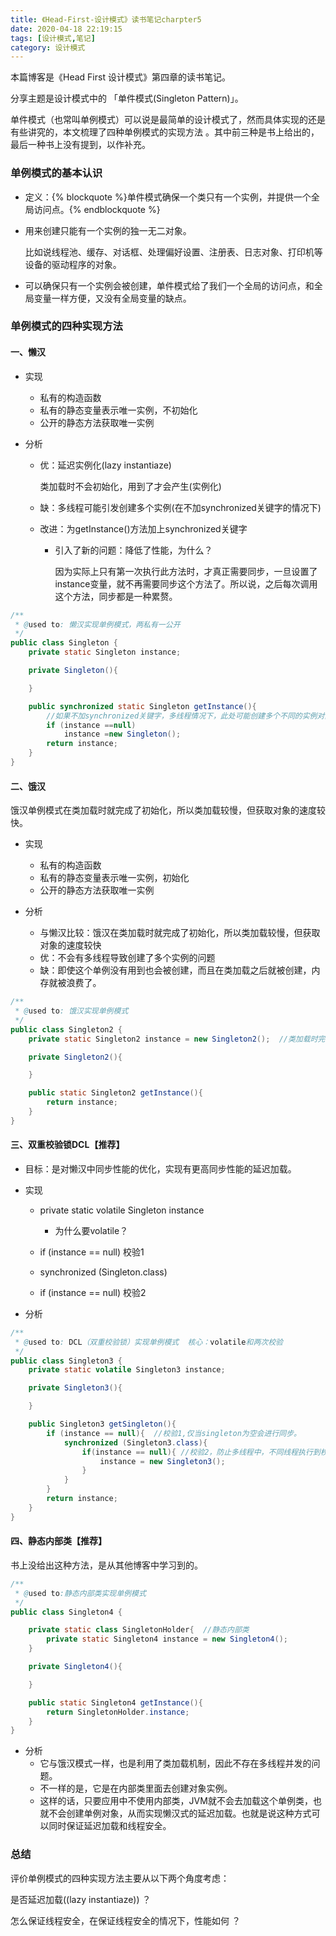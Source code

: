 ```yaml
---
title: 《Head-First-设计模式》读书笔记charpter5
date: 2020-04-18 22:19:15
tags: [设计模式,笔记]
category: 设计模式 
---
```


本篇博客是《Head First 设计模式》第四章的读书笔记。

分享主题是设计模式中的 「单件模式(Singleton Pattern)」。

单件模式（也常叫单例模式）可以说是最简单的设计模式了，然而具体实现的还是有些讲究的，本文梳理了四种单例模式的实现方法 。其中前三种是书上给出的，最后一种书上没有提到，以作补充。



### 单例模式的基本认识

- 定义：{% blockquote %}单件模式确保一个类只有一个实例，并提供一个全局访问点。{% endblockquote %} 

- 用来创建只能有一个实例的独一无二对象。

  比如说线程池、缓存、对话框、处理偏好设置、注册表、日志对象、打印机等设备的驱动程序的对象。

- 可以确保只有一个实例会被创建，单件模式给了我们一个全局的访问点，和全局变量一样方便，又没有全局变量的缺点。



### 单例模式的四种实现方法

#### 一、懒汉

- 实现

	- 私有的构造函数
	- 私有的静态变量表示唯一实例，不初始化
	- 公开的静态方法获取唯一实例

- 分析

	- 优：延迟实例化(lazy instantiaze)

	  类加载时不会初始化，用到了才会产生(实例化)

	- 缺：多线程可能引发创建多个实例(在不加synchronized关键字的情况下)
	- 改进：为getInstance()方法加上synchronized关键字

		- 引入了新的问题：降低了性能，为什么？

		  因为实际上只有第一次执行此方法时，才真正需要同步，一旦设置了instance变量，就不再需要同步这个方法了。所以说，之后每次调用这个方法，同步都是一种累赘。


```java
/**
 * @used to: 懒汉实现单例模式，两私有一公开
 */
public class Singleton {
    private static Singleton instance;

    private Singleton(){       

    }

    public synchronized static Singleton getInstance(){
        //如果不加synchronized关键字，多线程情况下，此处可能创建多个不同的实例对象
        if (instance ==null)
            instance =new Singleton();
        return instance;
    }
}
```

#### 二、饿汉

饿汉单例模式在类加载时就完成了初始化，所以类加载较慢，但获取对象的速度较快。

- 实现

	- 私有的构造函数
	- 私有的静态变量表示唯一实例，初始化
	- 公开的静态方法获取唯一实例

- 分析

	- 与懒汉比较：饿汉在类加载时就完成了初始化，所以类加载较慢，但获取对象的速度较快
	- 优：不会有多线程导致创建了多个实例的问题
	- 缺：即使这个单例没有用到也会被创建，而且在类加载之后就被创建，内存就被浪费了。

```java
/**
 * @used to: 饿汉实现单例模式
 */
public class Singleton2 {
    private static Singleton2 instance = new Singleton2();  //类加载时完成初始化

    private Singleton2(){

    }

    public static Singleton2 getInstance(){
        return instance;
    }
}
```



#### 三、双重校验锁DCL【推荐】 
- 目标：是对懒汉中同步性能的优化，实现有更高同步性能的延迟加载。
- 实现

	- private static volatile Singleton instance

		- 为什么要volatile？
	- if (instance == null) 校验1
	- synchronized (Singleton.class)
	- if (instance == null) 校验2
- 分析

```java
/**
 * @used to: DCL（双重校验锁）实现单例模式  核心：volatile和两次校验
 */
public class Singleton3 {
    private static volatile Singleton3 instance;

    private Singleton3(){

    }

    public Singleton3 getSingleton(){
        if (instance == null){  //校验1,仅当singleton为空会进行同步。
            synchronized (Singleton3.class){
                if(instance == null){ //校验2，防止多线程中，不同线程执行到校验1，然后依次获得多个实例。
                    instance = new Singleton3();
                }
            }
        }
        return instance;
    }
}
```



#### 四、静态内部类【推荐】

  书上没给出这种方法，是从其他博客中学习到的。

```java
/**
 * @used to:静态内部类实现单例模式
 */
public class Singleton4 {

    private static class SingletonHolder{  //静态内部类
        private static Singleton4 instance = new Singleton4();
    }

    private Singleton4(){

    }

    public static Singleton4 getInstance(){
        return SingletonHolder.instance;
    }
}
```

- 分析
  - 它与饿汉模式一样，也是利用了类加载机制，因此不存在多线程并发的问题。
  - 不一样的是，它是在内部类里面去创建对象实例。
  - 这样的话，只要应用中不使用内部类，JVM就不会去加载这个单例类，也就不会创建单例对象，从而实现懒汉式的延迟加载。也就是说这种方式可以同时保证延迟加载和线程安全。



### 总结

评价单例模式的四种实现方法主要从以下两个角度考虑：

是否延迟加载((lazy instantiaze)) ？

怎么保证线程安全，在保证线程安全的情况下，性能如何 ？
